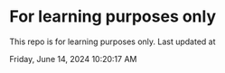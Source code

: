 # For learning purposes only
This repo is for learning purposes only.
Last updated at

Friday, June 14, 2024 10:20:17 AM

